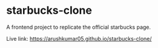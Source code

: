 # starbucks-clone
A frontend project to replicate the official starbucks page.

Live link: https://arushkumar05.github.io/starbucks-clone/
